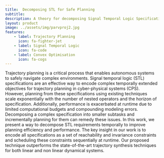 ```yaml
---
title:  Decomposing STL for Safe Planning
subtitle: 
description: A theory for decomposing Signal Temporal Logic Specifications
layout: product
image: ../assets/img/parvproj2.jpg
features:
    - label: Trajectory Planning
      icon: fa-fighter-jet
    - label: Signal Temporal Logic
      icon: fa-code
    - label: Convex Optimisation
      icon: fa-cogs
---
```


Trajectory planning is a critical process that enables autonomous systems to safely navigate complex environments.
Signal temporal logic (STL) specifications are an effective way to encode complex temporally extended objectives for trajectory planning in cyber-physical systems (CPS).
However, planning from these specifications using existing techniques scale exponentially with the number of nested operators and the horizon of specification.
Additionally, performance is exacerbated at runtime due to limited computational budgets and compounding modeling errors.
Decomposing a complex specification into smaller subtasks and incrementally planning for them can remedy these issues.
In this work, we present a way to decompose STL requirements temporally to improve planning efficiency and performance.
The key insight in our work is to encode all specifications as a set of reachability and invariance constraints and scheduling these constraints sequentially at runtime. 
Our proposed technique outperforms the state-of-the-art trajectory synthesis techniques for both linear and non linear dynamical systems. 
